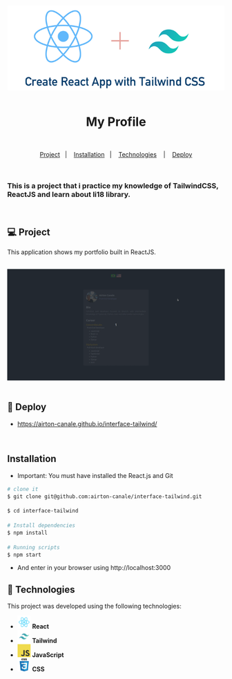 <img align="center" src="./github/banner.png" alt="Banner">
<br>
<br>
<h1 align="center"><strong>My Profile</strong></h1>
<br>
<p align="center">
  <a href="#-project">Project</a>&nbsp;&nbsp;&nbsp;|&nbsp;&nbsp;&nbsp;
  <a href="#installation">Installation</a>&nbsp;&nbsp;&nbsp;|&nbsp;&nbsp;&nbsp;
  <a href="#-technologies">Technologies</a>
  &nbsp;&nbsp;&nbsp;|&nbsp;&nbsp;&nbsp;
  <a href="#Deply">Deploy</a>
</p>

<br>

### This is a project that i practice my knowledge of TailwindCSS, ReactJS and learn about li18 library.

<br>

## 💻 Project


<p>This application shows my portfolio built in ReactJS.</p>

<br>
<img src="./github/interface.gif" alt="Readme Gif">
<br>
<br>

## 🚀 Deploy
 -  https://airton-canale.github.io/interface-tailwind/
<br>

## Installation

- Important: You must have installed the React.js and Git

```bash
# clone it
$ git clone git@github.com:airton-canale/interface-tailwind.git

$ cd interface-tailwind

# Install dependencies
$ npm install

# Running scripts
$ npm start
```
- And enter in your browser using http://localhost:3000


## 🚀 Technologies

This project was developed using the following technologies:

- <img height="30" src="https://raw.githubusercontent.com/github/explore/80688e429a7d4ef2fca1e82350fe8e3517d3494d/topics/react/react.png"> **React**
- <img height="30" src="https://raw.githubusercontent.com/github/explore/80688e429a7d4ef2fca1e82350fe8e3517d3494d/topics/tailwind/tailwind.png"> **Tailwind**
- <img height="30" src="https://raw.githubusercontent.com/github/explore/80688e429a7d4ef2fca1e82350fe8e3517d3494d/topics/javascript/javascript.png">  **JavaScript**
- <img height="30" src="https://raw.githubusercontent.com/github/explore/80688e429a7d4ef2fca1e82350fe8e3517d3494d/topics/css/css.png"> **CSS**

